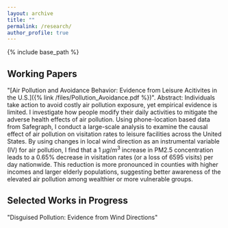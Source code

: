 ```yaml
---
layout: archive
title: ""
permalink: /research/
author_profile: true
---
```


{% include base_path %}



## Working Papers
"[Air Pollution and Avoidance Behavior: Evidence from Leisure Acitivites in the U.S.]({% link /files/Pollution_Avoidance.pdf %})". 
Abstract: Individuals take action to avoid costly air pollution exposure, yet empirical evidence is limited. I investigate how people modify their daily activities to mitigate the adverse health effects of air pollution. Using phone-location based data from Safegraph, I conduct a large-scale analysis to examine the causal effect of air pollution on visitation rates to leisure facilities across the United States. By using changes in local wind direction as an instrumental variable (IV) for air pollution, I find that a 1 $\mu g/m^3$ increase in PM2.5 concentration leads to a 0.65\% decrease in visitation rates (or a loss of 6595 visits) per day nationwide. This reduction is more pronounced in counties with higher incomes and larger elderly populations, suggesting better awareness of the elevated air pollution among wealthier or more vulnerable groups.

## Selected Works in Progress
"Disguised Pollution: Evidence from Wind Directions" 